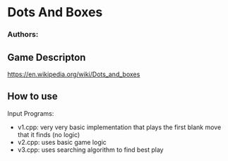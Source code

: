 # Dots And Boxes

### Authors:

## Game Descripton

https://en.wikipedia.org/wiki/Dots_and_boxes

## How to use





Input Programs:
- v1.cpp: very very basic implementation that plays the first blank move that it finds (no logic)
- v2.cpp: uses basic game logic
- v3.cpp: uses searching algorithm to find best play
